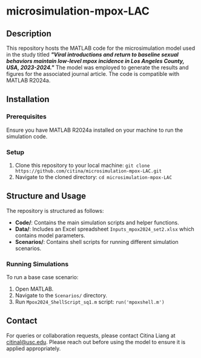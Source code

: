 # microsimulation-mpox-LAC

## Description
This repository hosts the MATLAB code for the microsimulation model used in the study titled **_"Viral introductions and return to baseline sexual behaviors maintain low-level mpox incidence in Los Angeles County, USA, 2023-2024."_** The model was employed to generate the results and figures for the associated journal article. The code is compatible with MATLAB R2024a.

## Installation

### Prerequisites
Ensure you have MATLAB R2024a installed on your machine to run the simulation code. 

### Setup
1. Clone this repository to your local machine: `git clone https://github.com/citina/microsimulation-mpox-LAC.git`
2. Navigate to the cloned directory: `cd microsimulation-mpox-LAC`
   
## Structure and Usage
The repository is structured as follows:
- **Code/**: Contains the main simulation scripts and helper functions.
- **Data/**: Includes an Excel spreadsheet `Inputs_mpox2024_set2.xlsx` which contains model parameters.
- **Scenarios/**: Contains shell scripts for running different simulation scenarios.

### Running Simulations
To run a base case scenario:
1. Open MATLAB.
2. Navigate to the `Scenarios/` directory.
3. Run `Mpox2024_ShellScript_sq1.m` script: `run('mpoxshell.m')`

## Contact
For queries or collaboration requests, please contact Citina Liang at [citinal@usc.edu](mailto:citinal@usc.edu). Please reach out before using the model to ensure it is applied appropriately.



